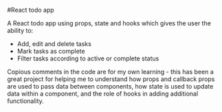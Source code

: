 #React todo app

A React todo app using props, state and hooks which gives the user the ability to:

* Add, edit and delete tasks
* Mark tasks as complete
* Filter tasks according to active or complete status

Copious comments in the code are for my own learning - this has been a great project for helping me to understand how props and callback props are used to pass data between components, how state is used to update data within a component, and the role of hooks in adding additional functionality.
